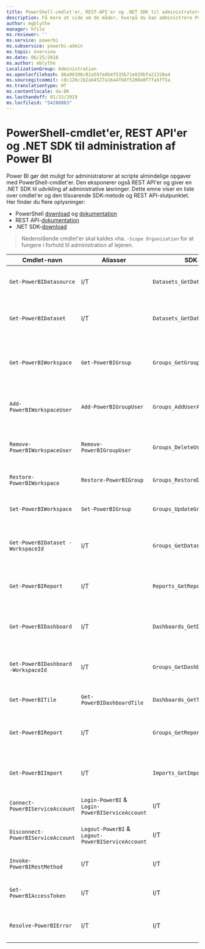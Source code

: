```yaml
---
title: PowerShell-cmdlet'er, REST-API'er og .NET SDK til administratorer
description: Få mere at vide om de måder, hvorpå du kan administrere Power BI via scripts og programmerings-API'er.
author: mgblythe
manager: kfile
ms.reviewer: ''
ms.service: powerbi
ms.subservice: powerbi-admin
ms.topic: overview
ms.date: 06/25/2018
ms.author: mblythe
LocalizationGroup: Administration
ms.openlocfilehash: 86a90396c82a597e8b4f535b71e029bfa21328a4
ms.sourcegitcommit: c8c126c1b2ab4527a16a4fb8f5208e0f7fa5ff5a
ms.translationtype: HT
ms.contentlocale: da-DK
ms.lasthandoff: 01/15/2019
ms.locfileid: "54280883"
---
```

# <a name="powershell-cmdlets-rest-apis-and-net-sdk-for-power-bi-administration"></a>PowerShell-cmdlet'er, REST API'er og .NET SDK til administration af Power BI
Power BI gør det muligt for administratorer at scripte almindelige opgaver med PowerShell-cmdlet'er. Den eksponerer også REST API'er og giver en .NET SDK til udvikling af administrative løsninger. Dette emne viser en liste over cmdlet'er og den tilsvarende SDK-metode og REST API-slutpunktet. Her finder du flere oplysninger:

- PowerShell [download](https://www.powershellgallery.com/packages/MicrosoftPowerBIMgmt/) og [dokumentation](https://docs.microsoft.com/powershell/power-bi/overview?view=powerbi-ps)
- REST API-[dokumentation](https://docs.microsoft.com/rest/api/power-bi/admin)
- .NET SDK-[download](https://www.nuget.org/packages/Microsoft.PowerBI.Api/)

> Nedenstående cmdlet'er skal kaldes vha. `-Scope Organization` for at fungere i forhold til administration af lejeren.

| **Cmdlet-navn** | **Aliasser** | **SDK-metode** | **REST API-slutpunkt** | **Beskrivelse** |
| --- | --- | --- | --- | --- |
| `Get-PowerBIDatasource` | I/T | `Datasets_GetDataSourcesAsAdmin` | /v1.0/myorg/admin/datasets/{datasetkey}/datasources | Henter datakilderne for et givet datasæt. |
| `Get-PowerBIDataset` | I/T | `Datasets_GetDatasetsAsAdmin` | /v1.0/myorg/admin/datasets | Henter den komplette liste over datasæt i en Power BI-lejer. |
| `Get-PowerBIWorkspace` | `Get-PowerBIGroup` | `Groups_GetGroupsAsAdmin` | /v1.0/myorg/admin/groups | Henter den komplette liste over arbejdsområder i en Power BI-lejer. |
| `Add-PowerBIWorkspaceUser` | `Add-PowerBIGroupUser` | `Groups_AddUserAsAdmin` | /v1.0/myorg/admin/groups/{groupId}/users | Tilføjer en bruger som medlem af et givet arbejdsområde. |
| `Remove-PowerBIWorkspaceUser` | `Remove-PowerBIGroupUser` | `Groups_DeleteUserAsAdmin` | /v1.0/myorg/admin/groups/{groupId}/users/{user} | Fjerner en bruger fra medlemslisten for et givet arbejdsområde. |
| `Restore-PowerBIWorkspace` |`Restore-PowerBIGroup` | `Groups_RestoreDeletedGroupAsAdmin` | /v1.0/myorg/admin/groups/{groupId}/restore | Gendanner et slettet arbejdsområde. |
| `Set-PowerBIWorkspace` |`Set-PowerBIGroup` | `Groups_UpdateGroupAsAdmin` | /v1.0/myorg/admin/groups/{groupId} | Opdaterer egenskaberne for et givet arbejdsområde. |
| `Get-PowerBIDataset -WorkspaceId` | I/T | `Groups_GetDatasetsAsAdmin` | /v1.0/myorg/admin/groups/{group\_id}/datasets | Henter datasættene inden for et givet arbejdsområde. |
| `Get-PowerBIReport` | I/T | `Reports_GetReportsAsAdmin` | /v1.0/myorg/admin/reports | Henter den komplette liste over rapporter i en Power BI-lejer. |
| `Get-PowerBIDashboard` | I/T | `Dashboards_GetDashboardsAsAdmin` | /v1.0/myorg/admin/dashboards | Henter den komplette liste over dashboards i en Power BI-lejer. |
| `Get-PowerBIDashboard -WorkspaceId` | I/T | `Groups_GetDashboardsAsAdmin` | /v1.0/myorg/admin/groups/{group\_id}/dashboards | Henter dashboards inden for et givet arbejdsområde. |
| `Get-PowerBITile` | `Get-PowerBIDashboardTile` | `Dashboards_GetTilesAsAdmin` | /v1.0/myorg/admin/dashboards/{dashboard\_id}/tiles | Henter felterne til et givet dashboard. |
| `Get-PowerBIReport` | I/T | `Groups_GetReportsAsAdmin` | /v1.0/myorg/admin/groups/{group\_id}/reports | Henter rapporterne inden for et givet arbejdsområde. |
| `Get-PowerBIImport` | I/T | `Imports_GetImportsAsAdmin` | /v1.0/myorg/admin/imports | Henter den komplette liste over importer i en Power BI-lejer. |
| `Connect-PowerBIServiceAccount` | `Login-PowerBI` &  `Login-PowerBIServiceAccount` | I/T | I/T | Log på Power BI, og begynd en session. |
| `Disconnect-PowerBIServiceAccount` | `Logout-PowerBI` & `Logout-PowerBIServiceAccount` | I/T | I/T | Log af Power BI, og luk den eksisterende session. |
| `Invoke-PowerBIRestMethod`| I/T | I/T | I/T | Send vilkårlige REST API-kald til Power BI. |
| `Get-PowerBIAccessToken`| I/T | I/T | I/T | Få adgangstokenet til Power BI i en session. |
| `Resolve-PowerBIError`| I/T | I/T | I/T | Få detaljerede fejloplysninger for mislykkedes cmdlet-kald. |
